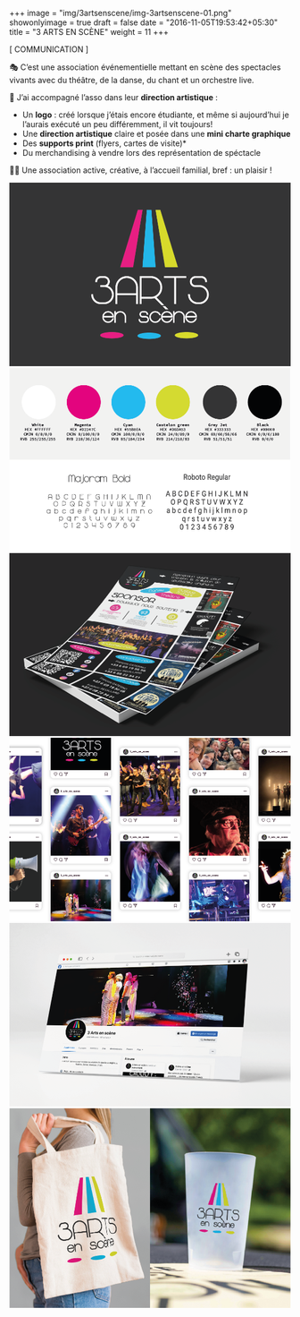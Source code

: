 +++
image = "img/3artsenscene/img-3artsenscene-01.png"
showonlyimage = true
draft = false
date = "2016-11-05T19:53:42+05:30"
title = "3 ARTS EN SCÈNE"
weight = 11
+++

[ COMMUNICATION ]
<!--more-->

🎭 C’est une association événementielle mettant en scène des spectacles vivants avec du théâtre, de la danse, du chant et un orchestre live.

📌 J’ai accompagné l’asso dans leur **direction artistique** :
* Un **logo** : créé lorsque j’étais encore étudiante, et même si aujourd’hui je l’aurais exécuté un peu différemment, il vit toujours!
* Une  **direction artistique** claire et posée dans une **mini charte graphique** 
* Des **supports print** (flyers, cartes de visite)* 
* Du merchandising à vendre lors des représentation de spéctacle

👌🏻 Une association active, créative, à l’accueil familial, bref : un plaisir !

![Logo][1]
![Couleurs et typographies][2]
![Flyers d'appel au soutien][3]
![Posts instagram][4]
![Page facebook][5]
![Tote bag et ecocup][6]


[1]: /img/3artsenscene/img-3artsenscene-01.png
[2]: /img/3artsenscene/img-3artsenscene-02.png
[3]: /img/3artsenscene/img-3artsenscene-03.png
[4]: /img/3artsenscene/img-3artsenscene-04.png
[5]: /img/3artsenscene/img-3artsenscene-05.png
[6]: /img/3artsenscene/img-3artsenscene-06.png
